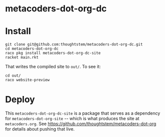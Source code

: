 metacoders-dot-org-dc
=====================

# Install

```
git clone git@github.com:thoughtstem/metacoders-dot-org-dc.git
cd metacoders-dot-org-dc
raco pkg install metacoders-dot-org-dc-site
racket main.rkt
```

That writes the compiled site to `out/`.  To see it:

```
cd out/
raco website-preview
```

# Deploy

This `metacoders-dot-org-dc-site` is a package that serves as a dependency for `metacoders-dot-org-site` -- which is what produces the site at `metacoders.org`.  See https://github.com/thoughtstem/metacoders-dot-org for details about pushing that live.

